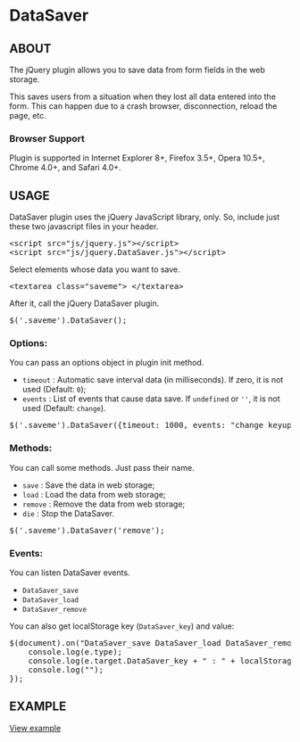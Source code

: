 DataSaver
=======

## ABOUT
The jQuery plugin allows you to save data from form fields in the web storage.

This saves users from  a situation when they lost all data entered into the form. This can happen due to a crash browser, disconnection, reload the page, etc.

### Browser Support 
Plugin is supported in Internet Explorer 8+, Firefox 3.5+, Opera 10.5+, Chrome 4.0+, and Safari 4.0+.

## USAGE
DataSaver plugin uses the jQuery JavaScript library, only. So, include just these two javascript files in your header.

<pre>
&lt;script src="js/jquery.js"&gt;&lt;/script&gt;
&lt;script src="js/jquery.DataSaver.js">&lt;/script&gt;
</pre>

Select elements whose data you want to save.

<pre>&lt;textarea class="saveme"&gt; &lt;/textarea&gt;</pre>

After it, call the jQuery DataSaver plugin.

<pre>$('.saveme').DataSaver();</pre>

### Options:
You can pass an options object in plugin init method.
* `timeout` : Automatic save interval data (in milliseconds). If zero, it is not used (Default: `0`);
* `events` : List of events that cause data save. If `undefined` or `''`, it is not used (Default: `change`).

<pre>$('.saveme').DataSaver({timeout: 1000, events: "change keyup"});</pre>

### Methods:
You can call some methods. Just pass their name.
* `save` : Save the data in web storage;
* `load` : Load the data from web storage;
* `remove` : Remove the data from web storage; 
* `die` : Stop the DataSaver. 

<pre>$('.saveme').DataSaver('remove');</pre>

### Events: 
You can listen DataSaver events. 
* `DataSaver_save`
* `DataSaver_load`
* `DataSaver_remove`

You can also get localStorage key (`DataSaver_key`) and value: 

<pre>
$(document).on("DataSaver_save DataSaver_load DataSaver_remove", function(e) {
    console.log(e.type);
    console.log(e.target.DataSaver_key + " : " + localStorage[e.target.DataSaver_key]);
    console.log("");
});
</pre>

## EXAMPLE
[View example](http://htmlpreview.github.io/?https://github.com/absentik/DataSaver/blob/master/index.html#example_form)
